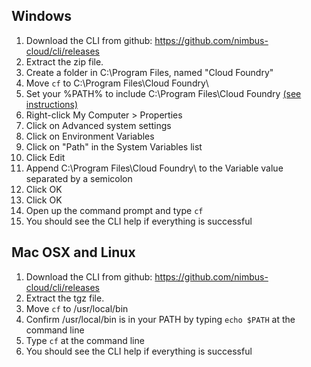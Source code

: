 ## Windows

1. Download the CLI from github: https://github.com/nimbus-cloud/cli/releases
2. Extract the zip file.
3. Create a folder in C:\Program Files\, named "Cloud Foundry"
4. Move `cf` to C:\Program Files\Cloud Foundry\
5. Set your %PATH% to include C:\Program Files\Cloud Foundry [(see instructions)](http://www.wikihow.com/Create-a-Custom-Windows-Command-Prompt)
  1. Right-click My Computer > Properties
  2. Click on Advanced system settings
  3. Click on Environment Variables
  4. Click on "Path" in the System Variables list
  5. Click Edit
  6. Append C:\Program Files\Cloud Foundry\ to the Variable value separated by a semicolon
  7. Click OK
  8. Click OK
6. Open up the command prompt and type `cf`
7. You should see the CLI help if everything is successful

## Mac OSX and Linux

1. Download the CLI from github: https://github.com/nimbus-cloud/cli/releases
2. Extract the tgz file.
3. Move `cf` to /usr/local/bin
4. Confirm /usr/local/bin is in your PATH by typing `echo $PATH` at the command line
5. Type `cf` at the command line
6. You should see the CLI help if everything is successful
